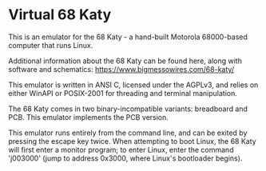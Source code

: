 # Virtual 68 Katy

This is an emulator for the 68 Katy - a hand-built Motorola 68000-based
computer that runs Linux.

Additional information about the 68 Katy can be found here, along with software
and schematics:
https://www.bigmessowires.com/68-katy/

This emulator is written in ANSI C, licensed under the AGPLv3, and relies on
either WinAPI or POSIX-2001 for threading and terminal manipulation.

The 68 Katy comes in two binary-incompatible variants: breadboard and PCB. This
emulator implements the PCB version.

This emulator runs entirely from the command line, and can be exited by
pressing the escape key twice. When attempting to boot Linux, the 68 Katy will
first enter a monitor program; to enter Linux, enter the command 'j003000'
(jump to address 0x3000, where Linux's bootloader begins).
